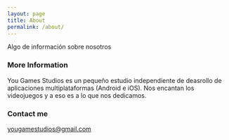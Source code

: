 ```yaml
---
layout: page
title: About
permalink: /about/
---
```


Algo de información sobre nosotros
### More Information

You Games Studios es un pequeño estudio independiente de deasrollo de aplicaciones multiplataformas (Android e iOS). Nos encantan los videojuegos y a eso es a lo que nos dedicamos. 

### Contact me

[yougamestudios@gmail.com](mailto:yougamestudios@gmail.com)
